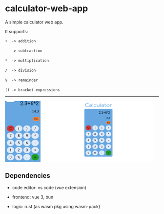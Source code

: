 # calculator-web-app

A simple calculator web app.

It supports:

```
+  -> addition

-  -> subtraction

*  -> multiplication

/  -> division

%  -> remainder

() -> bracket expressions
```

---

<img src="./Calculator-mobile-view.jpg" height="200px" />
<img src="./calculator-pc-view.png" height="200px" ` style="border=solid;" />

## Dependencies

- code editor: vs code (vue extension)

- frontend: vue 3, bun

- logic: rust (as wasm pkg using wasm-pack)
